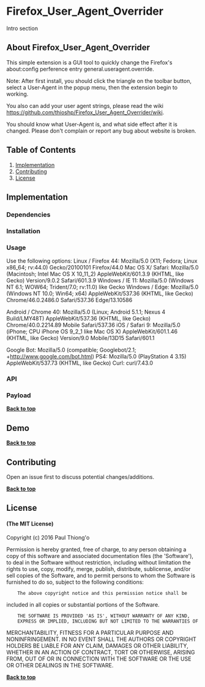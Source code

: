 # Firefox_User_Agent_Overrider

Intro section

## About Firefox_User_Agent_Overrider

This simple extension is a GUI tool to quickly change the Firefox's about:config perference entry general.useragent.override.

Note: After first install, you should click the triangle on the toolbar button, select a User-Agent in the popup menu, then the extension begin to working.

You also can add your user agent strings, please read the wiki <https://github.com/thioshp/Firefox_User_Agent_Overrider/wiki>.

You should know what User-Agent is, and what side effect after it is changed. Please don't complain or report any bug about website is broken.

## Table of Contents

1. [Implementation](#implementation)
2. [Contributing](#contributing)
3. [License](#license)


## Implementation

### Dependencies

### Installation

### Usage

Use the following options:
Linux / Firefox 44: Mozilla/5.0 (X11; Fedora; Linux x86_64; rv:44.0) Gecko/20100101 Firefox/44.0
Mac OS X/ Safari: Mozilla/5.0 (Macintosh; Intel Mac OS X 10_11_2) AppleWebKit/601.3.9 (KHTML, like Gecko) Version/9.0.2 Safari/601.3.9
Windows / IE 11: Mozilla/5.0 (Windows NT 6.1; WOW64; Trident/7.0; rv:11.0) like Gecko
Windows / Edge: Mozilla/5.0 (Windows NT 10.0; Win64; x64) AppleWebKit/537.36 (KHTML, like Gecko) Chrome/46.0.2486.0 Safari/537.36 Edge/13.10586

Android / Chrome 40: Mozilla/5.0 (Linux; Android 5.1.1; Nexus 4 Build/LMY48T) AppleWebKit/537.36 (KHTML, like Gecko) Chrome/40.0.2214.89 Mobile Safari/537.36
iOS / Safari 9: Mozilla/5.0 (iPhone; CPU iPhone OS 9_2_1 like Mac OS X) AppleWebKit/601.1.46 (KHTML, like Gecko) Version/9.0 Mobile/13D15 Safari/601.1

Google Bot: Mozilla/5.0 (compatible; Googlebot/2.1; +http://www.google.com/bot.html)
PS4: Mozilla/5.0 (PlayStation 4 3.15) AppleWebKit/537.73 (KHTML, like Gecko)
Curl: curl/7.43.0

### API

### Payload

**[Back to top](#table-of-contents)**

## Demo


**[Back to top](#table-of-contents)**

## Contributing

Open an issue first to discuss potential changes/additions.

**[Back to top](#table-of-contents)**

## License

#### (The MIT License)

Copyright (c) 2016 Paul Thiong'o

Permission is hereby granted, free of charge, to any person obtaining
a copy of this software and associated documentation files (the
'Software'), to deal in the Software without restriction, including
without limitation the rights to use, copy, modify, merge, publish,
        distribute, sublicense, and/or sell copies of the Software, and to
permit persons to whom the Software is furnished to do so, subject to
the following conditions:

        The above copyright notice and this permission notice shall be
included in all copies or substantial portions of the Software.

        THE SOFTWARE IS PROVIDED 'AS IS', WITHOUT WARRANTY OF ANY KIND,
        EXPRESS OR IMPLIED, INCLUDING BUT NOT LIMITED TO THE WARRANTIES OF
MERCHANTABILITY, FITNESS FOR A PARTICULAR PURPOSE AND NONINFRINGEMENT.
        IN NO EVENT SHALL THE AUTHORS OR COPYRIGHT HOLDERS BE LIABLE FOR ANY
CLAIM, DAMAGES OR OTHER LIABILITY, WHETHER IN AN ACTION OF CONTRACT,
        TORT OR OTHERWISE, ARISING FROM, OUT OF OR IN CONNECTION WITH THE
SOFTWARE OR THE USE OR OTHER DEALINGS IN THE SOFTWARE.

**[Back to top](#table-of-contents)**
